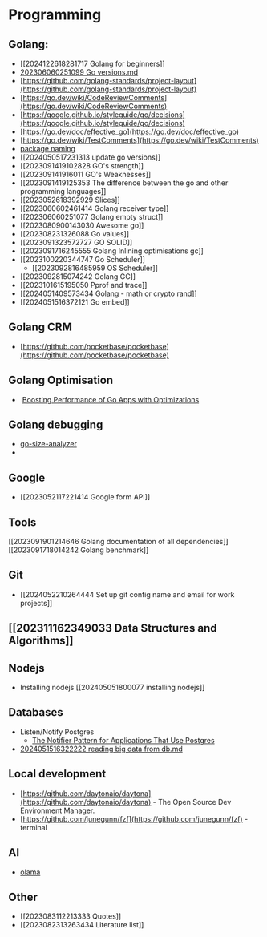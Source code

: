 #  Programming
## Golang:
- [[2024122618281717 Golang for beginners]]
- [202306060251099 Go versions.md](202306060251099%20Go%20versions.md)
- [https://github.com/golang-standards/project-layout](https://github.com/golang-standards/project-layout)
- [https://go.dev/wiki/CodeReviewComments](https://go.dev/wiki/CodeReviewComments)
- [https://google.github.io/styleguide/go/decisions](https://google.github.io/styleguide/go/decisions)
- [https://go.dev/doc/effective_go](https://go.dev/doc/effective_go)
- [https://go.dev/wiki/TestComments](https://go.dev/wiki/TestComments)
- [package naming](https://dave.cheney.net/2019/01/08/avoid-package-names-like-base-util-or-common)
- [[2024050517231313 update go versions]]
- [[2023091419102828 GO's strength]]
- [[202309141916011 GO's Weaknesses]]
- [[2023091419125353 The difference between the go and other programming languages]]
- [[2023052618392929 Slices]]
- [[2023060602461414 Golang receiver type]]
- [[202306060251077 Golang empty struct]]
- [[2023080900143030 Awesome go]]
- [[202308231326088 Go values]]
- [[2023091323572727 GO SOLID]]
- [[2023091716245555 Golang Inlining optimisations gc]]
- [[2023100220344747 Go Scheduler]]
	- [[2023092816485959 OS Scheduler]]
- [[2023092815074242 Golang GC]]
- [[2023101615195050 Pprof and trace]]
- [[2024051409573434 Golang - math or crypto rand]]
- [[2024051516372121 Go embed]]

## Golang CRM
- [https://github.com/pocketbase/pocketbase](https://github.com/pocketbase/pocketbase)
## Golang Optimisation
-  [Boosting Performance of Go Apps with Optimizations](https://golangweekly.com/link/155368/ad2e1e777c "www.youtube.com")

## Golang debugging
- [go-size-analyzer](https://golangweekly.com/link/155094/ad2e1e777c)
- 

## Google
- [[2023052117221414 Google form API]]
 
## Tools
[[2023091901214646 Golang documentation of all dependencies]]
[[2023091718014242 Golang benchmark]]

## Git
- [[2024052210264444 Set up git config name and email for work projects]]

## [[202311162349033  Data Structures and Algorithms]]

## Nodejs
- Installing nodejs [[202405051800077 installing nodejs]]
## Databases
- Listen/Notify Postgres
	-  [The Notifier Pattern for Applications That Use Postgres](https://brandur.org/notifier)
- [2024051516322222 reading big data from db.md](2024051516322222%20reading%20big%20data%20from%20db.md)

## Local development
- [https://github.com/daytonaio/daytona](https://github.com/daytonaio/daytona) - The Open Source Dev Environment Manager.
- [https://github.com/junegunn/fzf](https://github.com/junegunn/fzf) - terminal
## AI
- [olama](https://github.com/ollama/ollama)
## Other
- [[2023083112213333 Quotes]]
- [[2023082313263434 Literature list]]


 
